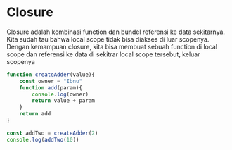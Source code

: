 # Closure

Closure adalah kombinasi function dan bundel referensi ke data sekitarnya. Kita sudah tau bahwa local scope tidak bisa diakses di luar scopenya. Dengan kemampuan closure, kita bisa membuat sebuah function di local scope dan referensi ke data di sekitrar local scope tersebut, keluar scopenya

```js
function createAdder(value){
    const owner = "Ibnu"
    function add(param){
        console.log(owner)
        return value + param
    }
    return add
}

const addTwo = createAdder(2)
console.log(addTwo(10))
```
